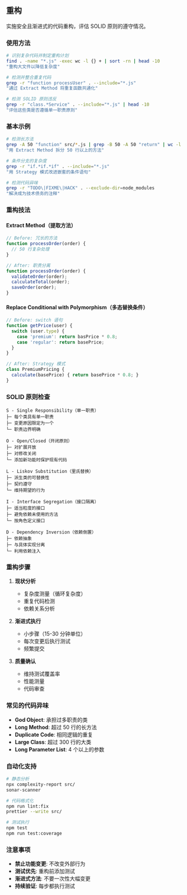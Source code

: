 ## 重构

实施安全且渐进式的代码重构，评估 SOLID 原则的遵守情况。

### 使用方法

```bash
# 识别复杂代码并制定重构计划
find . -name "*.js" -exec wc -l {} + | sort -rn | head -10
"重构大文件以降低复杂度"

# 检测并整合重复代码
grep -r "function processUser" . --include="*.js"
"通过 Extract Method 将重复函数共通化"

# 检测 SOLID 原则违反
grep -r "class.*Service" . --include="*.js" | head -10
"评估这些类是否遵循单一职责原则"
```

### 基本示例

```bash
# 检测长方法
grep -A 50 "function" src/*.js | grep -B 50 -A 50 "return" | wc -l
"用 Extract Method 拆分 50 行以上的方法"

# 条件分支的复杂度
grep -r "if.*if.*if" . --include="*.js"
"用 Strategy 模式改进嵌套的条件语句"

# 检测代码异味
grep -r "TODO\|FIXME\|HACK" . --exclude-dir=node_modules
"解决成为技术债务的注释"
```

### 重构技法

#### Extract Method（提取方法）

```javascript
// Before: 冗长的方法
function processOrder(order) {
  // 50 行复杂处理
}

// After: 职责分离
function processOrder(order) {
  validateOrder(order);
  calculateTotal(order);
  saveOrder(order);
}
```

#### Replace Conditional with Polymorphism（多态替换条件）

```javascript
// Before: switch 语句
function getPrice(user) {
  switch (user.type) {
    case 'premium': return basPrice * 0.8;
    case 'regular': return basePrice;
  }
}

// After: Strategy 模式
class PremiumPricing {
  calculate(basePrice) { return basePrice * 0.8; }
}
```

### SOLID 原则检查

```
S - Single Responsibility（单一职责）
├─ 每个类具有单一职责
├─ 变更原因限定为一个
└─ 职责边界明确

O - Open/Closed（开闭原则）
├─ 对扩展开放
├─ 对修改关闭
└─ 添加新功能时保护现有代码

L - Liskov Substitution（里氏替换）
├─ 派生类的可替换性
├─ 契约遵守
└─ 维持期望的行为

I - Interface Segregation（接口隔离）
├─ 适当粒度的接口
├─ 避免依赖未使用的方法
└─ 按角色定义接口

D - Dependency Inversion（依赖倒置）
├─ 依赖抽象
├─ 与具体实现分离
└─ 利用依赖注入
```

### 重构步骤

1. **现状分析**
   - 复杂度测量（循环复杂度）
   - 重复代码检测
   - 依赖关系分析

2. **渐进式执行**
   - 小步骤（15-30 分钟单位）
   - 每次变更后执行测试
   - 频繁提交

3. **质量确认**
   - 维持测试覆盖率
   - 性能测量
   - 代码审查

### 常见的代码异味

- **God Object**: 承担过多职责的类
- **Long Method**: 超过 50 行的长方法
- **Duplicate Code**: 相同逻辑的重复
- **Large Class**: 超过 300 行的大类
- **Long Parameter List**: 4 个以上的参数

### 自动化支持

```bash
# 静态分析
npx complexity-report src/
sonar-scanner

# 代码格式化
npm run lint:fix
prettier --write src/

# 测试执行
npm test
npm run test:coverage
```

### 注意事项

- **禁止功能变更**: 不改变外部行为
- **测试优先**: 重构前添加测试
- **渐进式方法**: 不要一次性大幅变更
- **持续验证**: 每步都执行测试
